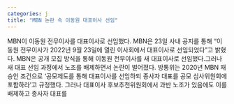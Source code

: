 ```yaml
---
categories: j
title: "MBN 논란 속 이동원 대표이사 선임"
---
```

MBN이 이동원 전무이사를 대표이사로 선임했다. MBN은 23일 사내 공지를 통해 “이동원 전무이사가 2022년 9월 23일에 열린 이사회에서 대표이사로 선임되었다”고 밝혔다. MBN은 공개 모집 방식을 통해 이동원 전무이사를 새 대표이사로 선임했다.그러나 새 대표 선임 과정에서 노조를 배제하면서 논란이 벌어졌다. 방통위는 2020년 MBN 재승인 조건으로 ‘공모제도를 통해 대표이사를 선임하되 종사자 대표를 공모 심사위원회에 포함하라’고 규정했다. 그러나 대표이사 후보추천위원회에서 과반 노조가 있음에도 이를 배제하고 종사자 대표를